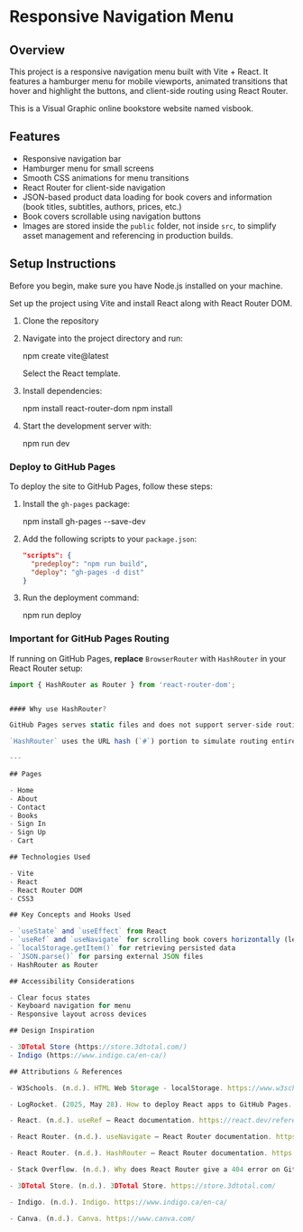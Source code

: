 
# Responsive Navigation Menu

## Overview

This project is a responsive navigation menu built with Vite + React. It features a hamburger menu for mobile viewports, animated transitions that hover and highlight the buttons, and client-side routing using React Router.

This is a Visual Graphic online bookstore website named visbook.

## Features

- Responsive navigation bar
- Hamburger menu for small screens
- Smooth CSS animations for menu transitions
- React Router for client-side navigation
- JSON-based product data loading for book covers and information (book titles, subtitles, authors, prices, etc.)
- Book covers scrollable using navigation buttons
- Images are stored inside the `public` folder, not inside `src`, to simplify asset management and referencing in production builds.

## Setup Instructions

Before you begin, make sure you have Node.js installed on your machine.

Set up the project using Vite and install React along with React Router DOM.

1. Clone the repository

2. Navigate into the project directory and run:

   npm create vite@latest

   Select the React template.

3. Install dependencies:

   npm install react-router-dom
   npm install
 
4. Start the development server with:

   npm run dev


### Deploy to GitHub Pages

To deploy the site to GitHub Pages, follow these steps:

1. Install the `gh-pages` package:

   npm install gh-pages --save-dev


2. Add the following scripts to your `package.json`:

   ```json
   "scripts": {
     "predeploy": "npm run build",
     "deploy": "gh-pages -d dist"
   }
   ```

3. Run the deployment command:

   npm run deploy


### Important for GitHub Pages Routing

If running on GitHub Pages, **replace** `BrowserRouter` with `HashRouter` in your React Router setup:

```js
import { HashRouter as Router } from 'react-router-dom';


#### Why use HashRouter?

GitHub Pages serves static files and does not support server-side routing, which causes `BrowserRouter` to fail with 404 errors on page reloads or direct URL access.

`HashRouter` uses the URL hash (`#`) portion to simulate routing entirely on the client side, preventing 404 errors by keeping the URL path consistent from the server's perspective.

---

## Pages

- Home
- About
- Contact
- Books
- Sign In
- Sign Up
- Cart

## Technologies Used

- Vite
- React
- React Router DOM
- CSS3

## Key Concepts and Hooks Used

- `useState` and `useEffect` from React
- `useRef` and `useNavigate` for scrolling book covers horizontally (left and right)
- `localStorage.getItem()` for retrieving persisted data
- `JSON.parse()` for parsing external JSON files
- HashRouter as Router

## Accessibility Considerations

- Clear focus states
- Keyboard navigation for menu
- Responsive layout across devices

## Design Inspiration

- 3DTotal Store (https://store.3dtotal.com/)
- Indigo (https://www.indigo.ca/en-ca/)

## Attributions & References

- W3Schools. (n.d.). HTML Web Storage - localStorage. https://www.w3schools.com/html/html5_webstorage.asp

- LogRocket. (2025, May 28). How to deploy React apps to GitHub Pages. LogRocket Blog. https://blog.logrocket.com/gh-pages-react-apps/

- React. (n.d.). useRef – React documentation. https://react.dev/reference/react/useRef

- React Router. (n.d.). useNavigate – React Router documentation. https://reactrouter.com/api/hooks/useNavigate

- React Router. (n.d.). HashRouter – React Router documentation. https://reactrouter.com/en/main/router-components/hash-router

- Stack Overflow. (n.d.). Why does React Router give a 404 error on GitHub Pages? https://stackoverflow.com/questions/49346783/react-router-on-github-pages-giving-404-error

- 3DTotal Store. (n.d.). 3DTotal Store. https://store.3dtotal.com/

- Indigo. (n.d.). Indigo. https://www.indigo.ca/en-ca/

- Canva. (n.d.). Canva. https://www.canva.com/
